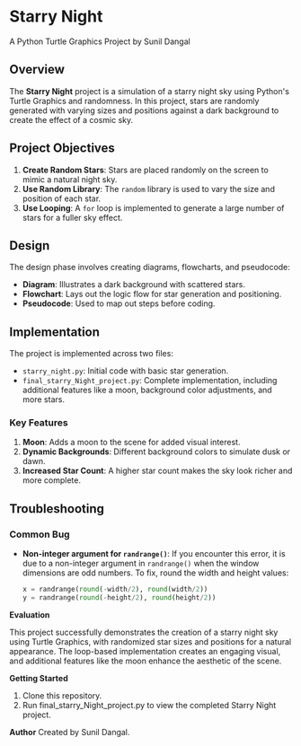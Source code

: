 # Starry Night

A Python Turtle Graphics Project by Sunil Dangal

## Overview
The **Starry Night** project is a simulation of a starry night sky using Python's Turtle Graphics and randomness. In this project, stars are randomly generated with varying sizes and positions against a dark background to create the effect of a cosmic sky. 

## Project Objectives
1. **Create Random Stars**: Stars are placed randomly on the screen to mimic a natural night sky.
2. **Use Random Library**: The `random` library is used to vary the size and position of each star.
3. **Use Looping**: A `for` loop is implemented to generate a large number of stars for a fuller sky effect.

## Design
The design phase involves creating diagrams, flowcharts, and pseudocode:
- **Diagram**: Illustrates a dark background with scattered stars.
- **Flowchart**: Lays out the logic flow for star generation and positioning.
- **Pseudocode**: Used to map out steps before coding.

## Implementation
The project is implemented across two files:
- `starry_night.py`: Initial code with basic star generation.
- `final_starry_Night_project.py`: Complete implementation, including additional features like a moon, background color adjustments, and more stars.

### Key Features
1. **Moon**: Adds a moon to the scene for added visual interest.
2. **Dynamic Backgrounds**: Different background colors to simulate dusk or dawn.
3. **Increased Star Count**: A higher star count makes the sky look richer and more complete.

## Troubleshooting
### Common Bug
- **Non-integer argument for `randrange()`**: If you encounter this error, it is due to a non-integer argument in `randrange()` when the window dimensions are odd numbers. To fix, round the width and height values:
  ```python
  x = randrange(round(-width/2), round(width/2))
  y = randrange(round(-height/2), round(height/2))

**Evaluation**

This project successfully demonstrates the creation of a starry night sky using Turtle Graphics, with randomized star sizes and positions for a natural appearance. The loop-based implementation creates an engaging visual, and additional features like the moon enhance the aesthetic of the scene.

**Getting Started**

1. Clone this repository.
2. Run final_starry_Night_project.py to view the completed Starry Night project.

**Author**
Created by Sunil Dangal.
